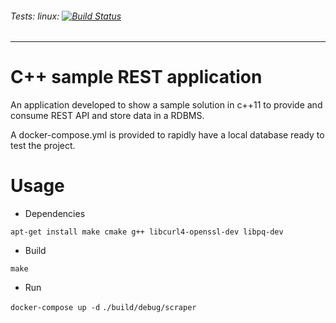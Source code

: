 ###### *Tests:* linux: [![Build Status](https://travis-ci.org/campisano/cpp_sample_web_scraping_app.svg?branch=master "Linux build")](https://travis-ci.org/campisano/cpp_sample_web_scraping_app)

---



# C++ sample REST application

An application developed to show a sample solution in c++11 to provide and consume REST API and store data in a RDBMS.

A docker-compose.yml is provided to rapidly have a local database ready to test the project.



# Usage

* Dependencies

```apt-get install make cmake g++ libcurl4-openssl-dev libpq-dev```

* Build

```make```

* Run

```docker-compose up -d```
```./build/debug/scraper```
